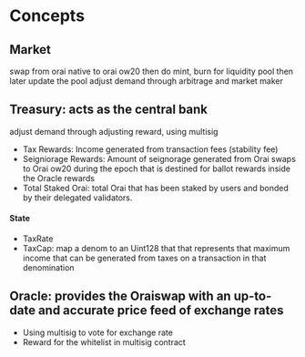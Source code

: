 # Concepts

## Market

swap from orai native to orai ow20 then do mint, burn for liquidity pool
then later update the pool
adjust demand through arbitrage and market maker

## Treasury: acts as the central bank

adjust demand through adjusting reward, using multisig

- Tax Rewards: Income generated from transaction fees (stability fee)
- Seigniorage Rewards: Amount of seignorage generated from Orai swaps to Orai ow20 during the epoch that is destined for ballot rewards inside the Oracle rewards
- Total Staked Orai: total Orai that has been staked by users and bonded by their delegated validators.

#### State

- TaxRate
- TaxCap: map a denom to an Uint128 that that represents that maximum income that can be generated from taxes on a transaction in that denomination

## Oracle: provides the Oraiswap with an up-to-date and accurate price feed of exchange rates

- Using multisig to vote for exchange rate
- Reward for the whitelist in multisig contract
